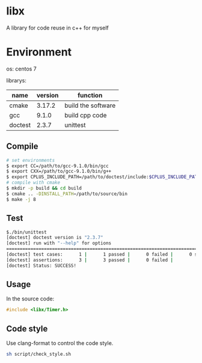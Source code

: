 # libx

A library for code reuse in c++ for myself

# Environment

os: centos 7

librarys:

| name    | version | function           |
| ------- | ------- | ------------------ |
| cmake   | 3.17.2  | build the software |
| gcc     | 9.1.0   | build cpp code     |
| doctest | 2.3.7   | unittest           |

## Compile

```sh
# set environments
$ export CC=/path/to/gcc-9.1.0/bin/gcc
$ export CXX=/path/to/gcc-9.1.0/bin/g++
$ export CPLUS_INCLUDE_PATH=/path/to/doctest/include:$CPLUS_INCLUDE_PATH
# compile with cmake
$ mkdir -p build && cd build
$ cmake .. -DINSTALL_PATH=/path/to/source/bin
$ make -j 8
```

## Test

```sh
$./bin/unittest
[doctest] doctest version is "2.3.7"
[doctest] run with "--help" for options
===============================================================================
[doctest] test cases:      1 |      1 passed |      0 failed |      0 skipped
[doctest] assertions:      3 |      3 passed |      0 failed |
[doctest] Status: SUCCESS!
```

## Usage

In the source code:

```cpp
#include <libx/Timer.h>
```

## Code style

Use clang-format to control the code style.

```sh
sh script/check_style.sh
```